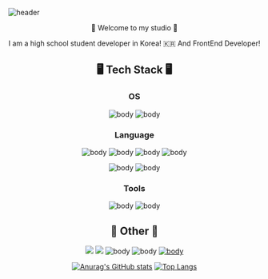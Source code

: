 ![header](https://capsule-render.vercel.app/api?type=waving&color=timeGradient&height=300&section=header&text=Hello%20World!&fontSize=90&animation=fadeIn&fontAlignY=38&desc=Zeta%27s%20Studio&descAlignY=51&descAlign=71)

<div align="center">
👋 Welcome to my studio 👋

I am a high school student developer in Korea! 🇰🇷
  And FrontEnd Developer!

## 🖥 **Tech Stack** 🖥  

### OS

![body](https://img.shields.io/badge/macOS-000000?style=flat-square&logo=macOS&logoColor=white)
![body](https://img.shields.io/badge/iOS-000000?style=flat-square&logo=iOS&logoColor=white)

### Language

![body](https://img.shields.io/badge/HTML5-E34F26?style=flat-square&logo=HTML5&logoColor=white)
![body](https://img.shields.io/badge/CSS3-1572B6?style=flat-square&logo=CSS3&logoColor=white)
![body](https://img.shields.io/badge/JavaScript-F7DF1E?style=flat-square&logo=JavaScript&logoColor=white)
![body](https://img.shields.io/badge/React-61dafb?style=flat-square&logo=React&logoColor=white)

![body](https://img.shields.io/badge/Python-3766AB?style=flat-square&logo=Python&logoColor=white)
![body](https://img.shields.io/badge/SQLite-003B57?style=flat-square&logo=SQLite&logoColor=white)


### Tools

![body](https://img.shields.io/badge/Visual%20Studio%20Code-007ACC?style=flat-square&logo=Visual%20Studio%20Code&logoColor=white)
![body](https://img.shields.io/badge/IntelliJ%20IDEA-000000?style=flat-square&logo=IntelliJ%20IDEA&logoColor=white)

## 🍑 **Other** 🍑
<a href="https://www.instagram.com/u_zeta1"><img src="https://img.shields.io/badge/@u_zeta1-E4405F?style=flat-square&logo=Instagram&logoColor=white"/></a>
<a href="https://steamcommunity.com/id/U_Zeta/"><img src="https://img.shields.io/badge/U_ゼータ_U-000000?style=flat-square&logo=Steam&logoColor=white"/></a>
![body](https://img.shields.io/badge/AKIRIO1204-F56C2D?style=flat-square&logo=Origin&logoColor=white)
![body](https://img.shields.io/badge/AKIRIO7996-107C10?style=flat-square&logo=Xbox&logoColor=white)
[![body](https://img.shields.io/badge/%E3%80%8E%CE%B6%E3%80%8F%20ZETA%230303-5865F2?style=flat-square&logo=Discord&logoColor=white)](https://discord.com/users/334654108034269186)


[![Anurag's GitHub stats](https://github-readme-stats.vercel.app/api?username=ZETA-A&show_icons=true&theme=tokyonight&count_private=true)](https://github.com/anuraghazra/github-readme-stats)
[![Top Langs](https://github-readme-stats.vercel.app/api/top-langs/?username=ZETA-A&layout=compact&show_icons=true&theme=tokyonight&count_private=true)](https://github.com/ZETA-A/github-readme-stats)

</div>
